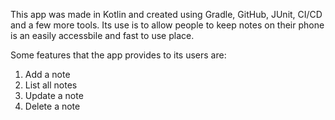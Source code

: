 This app was made in Kotlin and created using Gradle, GitHub, JUnit, CI/CD and a few more tools. Its use is to allow people to keep notes on their phone is an easily accessbile and fast to use place.

Some features that the app provides to its users are:

1. Add a note
2. List all notes
3. Update a note
4. Delete a note
